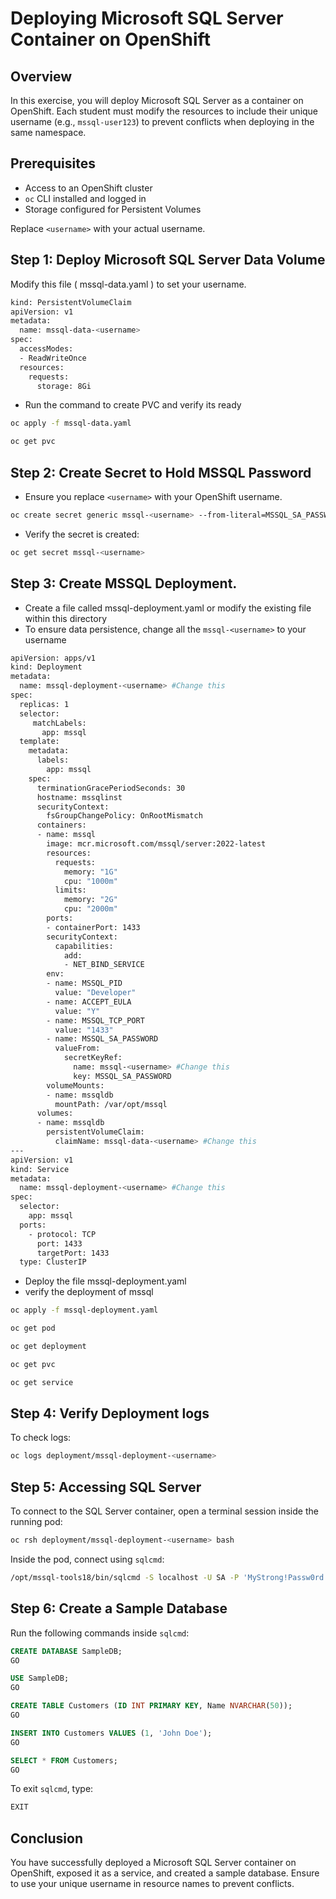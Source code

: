 # Deploying Microsoft SQL Server Container on OpenShift

## Overview
In this exercise, you will deploy Microsoft SQL Server as a container on OpenShift. Each student must modify the resources to include their unique username (e.g., `mssql-user123`) to prevent conflicts when deploying in the same namespace.

## Prerequisites
- Access to an OpenShift cluster
- `oc` CLI installed and logged in
- Storage configured for Persistent Volumes


Replace `<username>` with your actual username.

## Step 1: Deploy Microsoft SQL Server Data Volume 
Modify this file ( mssql-data.yaml ) to set your username.
```sh
kind: PersistentVolumeClaim
apiVersion: v1
metadata:
  name: mssql-data-<username> 
spec:
  accessModes:
  - ReadWriteOnce
  resources:
    requests:
      storage: 8Gi
```

- Run the command to create PVC and verify its ready 

```sh 
oc apply -f mssql-data.yaml

oc get pvc 
```



## Step 2: Create Secret to Hold MSSQL Password
- Ensure you replace `<username>` with your OpenShift username.
```sh
oc create secret generic mssql-<username> --from-literal=MSSQL_SA_PASSWORD="MyStrong!Passw0rd"
```

- Verify the secret is created:

```sh
oc get secret mssql-<username> 
```

## Step 3: Create MSSQL Deployment.
- Create a file called mssql-deployment.yaml or modify the existing file within this directory
- To ensure data persistence, change all the  `mssql-<username>` to your username

```sh
apiVersion: apps/v1
kind: Deployment
metadata:
  name: mssql-deployment-<username> #Change this 
spec:
  replicas: 1
  selector:
     matchLabels:
       app: mssql
  template:
    metadata:
      labels:
        app: mssql
    spec:
      terminationGracePeriodSeconds: 30
      hostname: mssqlinst
      securityContext:
        fsGroupChangePolicy: OnRootMismatch
      containers:
      - name: mssql
        image: mcr.microsoft.com/mssql/server:2022-latest
        resources:
          requests:
            memory: "1G"
            cpu: "1000m"
          limits:
            memory: "2G"
            cpu: "2000m"
        ports:
        - containerPort: 1433
        securityContext:
          capabilities:
            add:
            - NET_BIND_SERVICE
        env:
        - name: MSSQL_PID
          value: "Developer"
        - name: ACCEPT_EULA
          value: "Y"
        - name: MSSQL_TCP_PORT
          value: "1433" 
        - name: MSSQL_SA_PASSWORD
          valueFrom:
            secretKeyRef:
              name: mssql-<username> #Change this 
              key: MSSQL_SA_PASSWORD
        volumeMounts:
        - name: mssqldb
          mountPath: /var/opt/mssql
      volumes:
      - name: mssqldb
        persistentVolumeClaim:
          claimName: mssql-data-<username> #Change this 
---
apiVersion: v1
kind: Service
metadata:
  name: mssql-deployment-<username> #Change this 
spec:
  selector:
    app: mssql
  ports:
    - protocol: TCP
      port: 1433
      targetPort: 1433
  type: ClusterIP

```
- Deploy the file mssql-deployment.yaml
- verify the deployment of mssql 


```sh 
oc apply -f mssql-deployment.yaml

oc get pod 

oc get deployment 

oc get pvc 

oc get service 

```


## Step 4: Verify Deployment logs 
To check logs:
```sh
oc logs deployment/mssql-deployment-<username>
```

## Step 5: Accessing SQL Server
To connect to the SQL Server container, open a terminal session inside the running pod:
```sh
oc rsh deployment/mssql-deployment-<username> bash
```
Inside the pod, connect using `sqlcmd`:
```sh
/opt/mssql-tools18/bin/sqlcmd -S localhost -U SA -P 'MyStrong!Passw0rd' -C
```

## Step 6: Create a Sample Database
Run the following commands inside `sqlcmd`:
```sql
CREATE DATABASE SampleDB;
GO
```

```sql 
USE SampleDB;
GO
```

```sql 
CREATE TABLE Customers (ID INT PRIMARY KEY, Name NVARCHAR(50));
GO
```

```sql 
INSERT INTO Customers VALUES (1, 'John Doe');
GO
```

```sql 
SELECT * FROM Customers;
GO
```


To exit `sqlcmd`, type:

```sql
EXIT
```

## Conclusion
You have successfully deployed a Microsoft SQL Server container on OpenShift, exposed it as a service, and created a sample database. Ensure to use your unique username in resource names to prevent conflicts.
